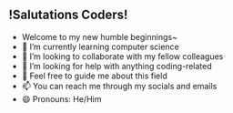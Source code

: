 ## !Salutations Coders!

- Welcome to my new humble beginnings~
- 🌱 I’m currently learning computer science
- 👯 I’m looking to collaborate with my fellow colleagues
- 🤔 I’m looking for help with anything coding-related
- 💬 Feel free to guide me about this field
- 📫 You can reach me through my socials and emails
- 😄 Pronouns: He/Him

<!--
**JGesti/JGesti** is a ✨ _special_ ✨ repository because its `README.md` (this file) appears on your GitHub profile.

Here are some ideas to get you started:

- Welcome to my new humble beginnings~
- 🌱 I’m currently learning computer science
- 👯 I’m looking to collaborate with my fellow colleagues
- 🤔 I’m looking for help with anything coding-related
- 💬 Feel free to guide me about this field
- 📫 You can reach me through my socials and emails
- 😄 Pronouns: He/Him
-->
